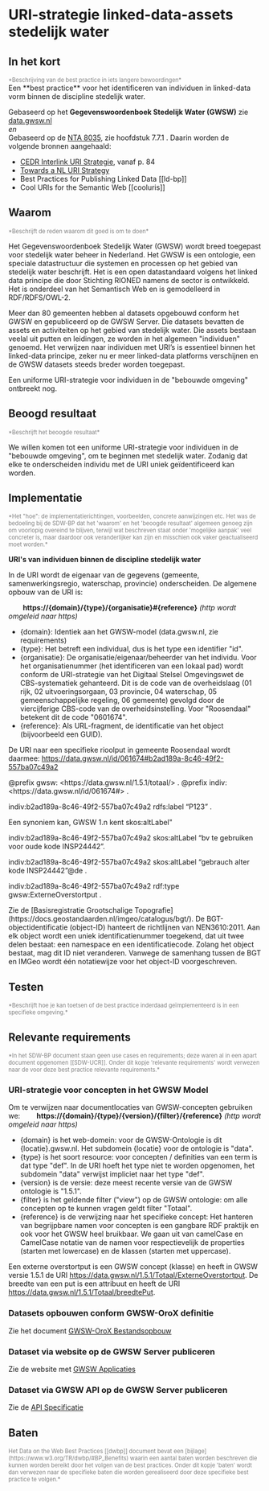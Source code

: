 # URI-strategie linked-data-assets stedelijk water

## In het kort
<div style="color:gray;font-size:0.8em;">*Beschrijving van de best practice in iets langere bewoordingen*</div>
Een **best practice** voor het identificeren van individuen in linked-data vorm binnen de discipline stedelijk water.

Gebaseerd op het **Gegevenswoordenboek Stedelijk Water (GWSW)** zie [data.gwsw.nl](https://data.gwsw.nl)  
*en*  
Gebaseerd op de [NTA 8035](https://www.nen.nl/NEN-Shop/Norm/NTA-80352020-nl.htm), zie hoofdstuk 7.7.1 . 
Daarin worden de volgende bronnen aangehaald:
* [CEDR Interlink URI Strategie](https://www.roadotl.eu/static/media/INTERLINK_D4._Defining_the_Principles_9Okqubw.PDF), vanaf p. 84
* [Towards a NL URI Strategy](https://www.geonovum.nl/uploads/documents/D1-2013-09-19_Towards_a_NL_URI_Strategy.pdf) 
* Best Practices for Publishing Linked Data [[ld-bp]]
* Cool URIs for the Semantic Web [[cooluris]]

## Waarom
<div style="color:gray;font-size:0.8em;">*Beschrijft de reden waarom dit goed is om te doen*</div>

Het Gegevenswoordenboek Stedelijk Water (GWSW) wordt breed toegepast voor stedelijk water beheer in Nederland. Het GWSW is een ontologie, een speciale datastructuur die systemen en processen op het gebied van stedelijk water beschrijft. Het is een open datastandaard volgens het linked data principe die door Stichting RIONED namens de sector is ontwikkeld. Het is onderdeel van het Semantisch Web en is gemodelleerd in RDF/RDFS/OWL-2. 

Meer dan 80 gemeenten hebben al datasets opgebouwd conform het GWSW en gepubliceerd op de GWSW Server. Die datasets bevatten de assets en activiteiten op het gebied van stedelijk water. Die assets bestaan veelal uit putten en leidingen, ze worden in het algemeen "individuen" genoemd. Het verwijzen naar individuen met URI’s is essentieel binnen het linked-data principe, zeker nu er meer linked-data platforms verschijnen en de GWSW datasets steeds breder worden toegepast.

Een uniforme URI-strategie voor individuen in de "bebouwde omgeving" ontbreekt nog. 

## Beoogd resultaat
<div style="color:gray;font-size:0.8em;">*Beschrijft het beoogde resultaat*</div>

We willen komen tot een uniforme URI-strategie voor individuen in de "bebouwde omgeving", om te beginnen met stedelijk water. Zodanig dat elke te onderscheiden individu met de URI uniek geïdentificeerd kan worden. 

## Implementatie

<div style="color:gray;font-size:0.8em;">*Het "hoe": de implementatierichtingen, voorbeelden, concrete aanwijzingen etc. Het was de bedoeling bij de SDW-BP dat het 'waarom' en het 'beoogde resultaat' algemeen genoeg zijn om voorlopig overeind te blijven, terwijl wat beschreven staat onder 'mogelijke aanpak' veel concreter is, maar daardoor ook veranderlijker kan zijn en misschien ook vaker geactualiseerd moet worden.*</div>

**URI's van individuen binnen de discipline stedelijk water**

In de URI wordt de eigenaar van de gegevens (gemeente, samenwerkingsregio, waterschap, provincie) onderscheiden.
De algemene opbouw van de URI is:

`    `**https://{domain}/{type}/{organisatie}#{reference}** *(http wordt omgeleid naar https)*

* {domain}: Identiek aan het GWSW-model (data.gwsw.nl, zie requirements)
* {type}: Het betreft een individual, dus is het type een identifier "id".
* {organisatie}: De organisatie/eigenaar/beheerder van het individu. Voor het organisatienummer (het identificeren van een lokaal pad) wordt conform de URI-strategie van het Digitaal Stelsel Omgevingswet de CBS-systematiek gehanteerd. Dit is de code van de overheidslaag (01 rijk, 02 uitvoeringsorgaan, 03 provincie, 04 waterschap, 05 gemeenschappelijke regeling, 06 gemeente) gevolgd door de viercijferige CBS-code van de overheidsinstelling. Voor "Roosendaal" betekent dit de code "0601674".
* {reference}: Als URL-fragment, de identificatie van het object (bijvoorbeeld een GUID).

De URI naar een specifieke rioolput in gemeente Roosendaal wordt daarmee:
https://data.gwsw.nl/id/061674#b2ad189a-8c46-49f2-557ba07c49a2 

<p class="example" title="Prefixes in een dataset">
@prefix gwsw: &lt;https://data.gwsw.nl/1.5.1/totaal/&gt; .  
@prefix indiv: &lt;https://data.gwsw.nl/id/061674#&gt; . 
</p>

<p class="ednote" title="De unieke naam binnen het rioleringsstelsel">
indiv:b2ad189a-8c46-49f2-557ba07c49a2 rdfs:label “P123” . 
</p>

<div class="example">
<div class="example-title marker"><span>Een synoniem kan, GWSW 1.n kent skos:altLabel"</span></div>
<p>indiv:b2ad189a-8c46-49f2-557ba07c49a2 skos:altLabel “bv te gebruiken voor oude kode INSP24442”.</p>
</div>

<p class="example" title="Idem in een andere taal-context">
indiv:b2ad189a-8c46-49f2-557ba07c49a2 skos:altLabel “gebrauch alter kode INSP24442”@de .
</p>

<p class="example" title="Typering van het individu">
indiv:b2ad189a-8c46-49f2-557ba07c49a2	rdf:type gwsw:ExterneOverstortput .
</p>

<p class="note" title="Een alternatief: BGT-ID">
Zie de [Basisregistratie Grootschalige Topografie](https://docs.geostandaarden.nl/imgeo/catalogus/bgt/). De BGT-objectidentificatie (object-ID) hanteert de richtlijnen van NEN3610:2011. Aan elk object wordt een uniek identificatienummer toegekend, dat uit twee delen bestaat: een namespace en een identificatiecode. Zolang het object bestaat, mag dit ID niet ver­an­deren. Vanwege de samenhang tussen de BGT en IMGeo wordt één notatiewijze voor het object-ID voorgeschreven.
</p>

## Testen 
<div style="color:gray;font-size:0.8em;">*Beschrijft hoe je kan toetsen of de best practice inderdaad geïmplementeerd is in een specifieke omgeving.*</div>

## Relevante requirements
<div style="color:gray;font-size:0.8em;">*In het SDW-BP document staan geen use cases en requirements; deze waren al in een apart document opgenomen [[SDW-UCR]]. Onder dit kopje 'relevante requirements' wordt verwezen naar de voor deze best practice relevante requirements.*</div>

### URI-strategie voor concepten in het GWSW Model

Om te verwijzen naar documentlocaties van GWSW-concepten gebruiken we:
`    `**https://{domain}/{type}/{version}/{filter}/{reference}** *(http wordt omgeleid naar https)*

* {domain} is het web-domein: voor de GWSW-Ontologie is dit {locatie}.gwsw.nl. Het subdomein {locatie} voor de ontologie is "data".
* {type} is het soort resource: voor concepten / definities van een term is dat type "def". In de URI hoeft het type niet te worden opgenomen, het subdomein "data" verwijst impliciet naar het type "def".
* {version} is de versie: deze meest recente versie van de GWSW ontologie is "1.5.1".
* {filter} is het geldende filter ("view") op de GWSW ontologie: om alle concepten op te kunnen vragen geldt filter "Totaal".
* {reference} is de verwijzing naar het specifieke concept:
Het hanteren van begrijpbare namen voor concepten is een gangbare RDF praktijk en ook voor het GWSW heel bruikbaar. We gaan uit van camelCase en CamelCase notatie van de namen voor respectievelijk de properties (starten met lowercase) en de klassen (starten met uppercase).

Een externe overstortput is een GWSW concept (klasse) en heeft in GWSW versie 1.5.1 de URI https://data.gwsw.nl/1.5.1/Totaal/ExterneOverstortput.
De breedte van een put is een attribuut en heeft de URI https://data.gwsw.nl/1.5.1/Totaal/breedtePut.

### Datasets opbouwen conform GWSW-OroX definitie
Zie het document [GWSW-OroX Bestandsopbouw](https://apps.gwsw.nl/doc/GWSW.orox%20Beschrijving.pdf)

### Dataset via website op de GWSW Server publiceren
Zie de website met [GWSW Applicaties](https://apps.gwsw.nl)

### Dataset via GWSW API op de GWSW Server publiceren
Zie de [API Specificatie](https://apps.gwsw.nl/item_redoc) 

## Baten
<div style="color:gray;font-size:0.8em;">Het Data on the Web Best Practices [[dwbp]] document bevat een [bijlage](https://www.w3.org/TR/dwbp/#BP_Benefits) waarin een aantal baten worden beschreven die kunnen worden bereikt door het volgen van de best practices. Onder dit kopje 'baten' wordt dan verwezen naar de specifieke baten die worden gerealiseerd door deze specifieke best practice te volgen.*</div>

